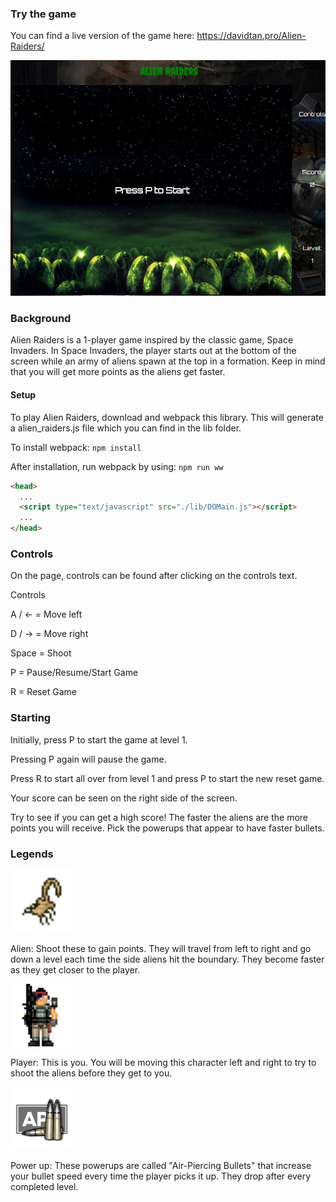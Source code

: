 ### Try the game

You can find a live version of the game here: https://davidtan.pro/Alien-Raiders/

![live]

### Background

Alien Raiders is a 1-player game inspired by the classic game, Space Invaders.
In Space Invaders, the player starts out at the bottom of the screen while an
army of aliens spawn at the top in a formation. Keep in mind that you will get
more points as the aliens get faster.

#### Setup
To play Alien Raiders, download and webpack this library. This will generate a alien_raiders.js
file which you can find in the lib folder.

To install webpack: `npm install`

After installation, run webpack by using: `npm run ww`

```html
<head>
  ...
  <script type="text/javascript" src="./lib/DOMain.js"></script>
  ...
</head>
```

### Controls

On the page, controls can be found after clicking on the controls text.

Controls

A / ← = Move left

D / → = Move right 

Space = Shoot 

P = Pause/Resume/Start Game

R = Reset Game

### Starting

Initially, press P to start the game at level 1.

Pressing P again will pause the game.

Press R to start all over from level 1 and press P to start the new reset game.

Your score can be seen on the right side of the screen.

Try to see if you can get a high score! The faster the aliens are the more points
you will receive. Pick the powerups that appear to have faster bullets.

### Legends

<img src="./assets/alien.png" style="height: 100px; width:100px;">

Alien: Shoot these to gain points. They will travel from left to right and go down
a level each time the side aliens hit the boundary. They become faster as they get
closer to the player.

<img src="./assets/player.png" style="height: 100px; width:100px;">

Player: This is you. You will be moving this character left and right to try to
shoot the aliens before they get to you.

<img src="./assets/powerup.png" style="height: 100px; width:100px;">

Power up: These powerups are called "Air-Piercing Bullets" that increase your
bullet speed every time the player picks it up. They drop after every completed
level.

[live]:./assets/alienraiders.png